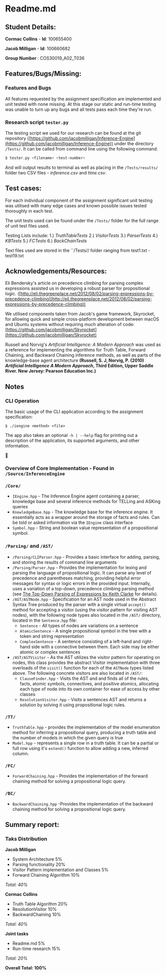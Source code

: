 # Readme.md

## Student Details:

**Cormac Collins** - **Id**: 100655400

**Jacob Milligan**   - **Id**:  100660682

**Group Number** : COS30019\_A02\_T036

## Features/Bugs/Missing:

### Features and Bugs 
All features requested by the assignment specification are implemented and unit tested with none missing. At this stage our static and run-time testing was unable to turn up any bugs and all tests pass each time they're run.

### Research script ``tester.py``
The testing script we used for our research can be found at the git repository ([https://github.com/jacobmilligan/Inference-Engine](https://github.com/jacobmilligan/Inference-Engine)) under the directory ``/Tests/``. It can be called from command line using the following command: 

```bash
$ tester.py <filename> <test-number>
```

And will output results to terminal as well as placing in the ``/Tests/results/`` folder two CSV files - *inference.csv* and *time.csv*.

## Test cases:
For each individual component of the assignment significant unit testing was utilised with many edge cases and known possible issues tested thoroughly in each test.

The unit tests used can be found under the ``/Tests/`` folder for the full range of unit test files used.

Testing Lists include:
	1.) *TruthTableTests*
	2.) *VisitorTests*
	3.) *ParserTests*
	4.) *KBTests*
	5.) *FCTests*
	6.) *BackChainTests*
	
Text files used are stored in the ``/Tests// folder ranging from test1.txt - test19.txt

## Acknowledgements/Resources:

Eli Bendersky's article on precedence climbing for parsing complex expressions assisted us in developing a robust parser for propositional logic. ([http://eli.thegreenplace.net/2012/08/02/parsing-expressions-by-precedence-climbing](http://eli.thegreenplace.net/2012/08/02/parsing-expressions-by-precedence-climbing))

We utilised components taken from Jacob's game framework, Skyrocket, for allowing quick and simple cross-platform development between macOS and Ubuntu systems without requiring much alteration of code:
[https://github.com/jacobmilligan/Skyrocket](https://github.com/jacobmilligan/Skyrocket)

Russell and Norvig's *Artificial Intelligence: A Modern Approach* was used as a reference for implementing the algorithms for Truth Table, Forward Chaining, and Backward Chaining inference methods, as well as parts of the knowledge-base agent architecture **(Russell, S. J, Norvig, P. (2010) *Artificial Intelligence A Modern Approach*, Third Edition, Upper Saddle River. New Jersey: Pearson Education Inc.)**

## Notes

### CLI Operation

The basic usage of the CLI application according to the assignment specification:

``$ ./iengine <method> <file>``

The app also takes an optional `-h | --help` flag for printing out a description of the application, its supported arguments, and other information. 


### Overview of Core Implementation - Found in ``/Source/InferenceEngine``

### ``/Core/``
* ``IEngine.hpp`` - The Inference Engine agent containing a parser, knowledge base and several inference methods for TELLing and ASKing queries
* ``KnowledgeBase.hpp`` - The knowledge base for the inference engine. It essentially acts as a wrapper around the storage of facts and rules. Can be told or asked information via the ``IEngine`` class interface
* ``Symbol.hpp`` - String and boolean value representation of a propositional symbol.

### ``/Parsing/`` and ``/AST/``

* ``/Parsing/CLIParser.hpp`` - Provides a basic interface for adding, parsing, and storing the results of command line arguments
* ``/Parsing/Parser.hpp`` - Provides the implementation for lexing and parsing the language of propositional logic. It can parse any level of precedence and parentheses matching, providing helpful error messages for syntax or logic errors in the provided input. Internally, uses a variation of a top-down, precedence climbing parsing method (see [The Top-Down Parsing of Expressions by Keith Clarke](http://www.antlr.org/papers/Clarke-expr-parsing-1986.pdf) for details).
* ``/AST/ASTNode.hpp`` - Specification for an AST node used in the Abstract Syntax Tree produced by the parser with a single virtual ``accept()`` method for accepting a visitor (using the visitor pattern for visiting AST nodes), with the following node types also located in the ``/AST/`` directory, located in the ``Sentence.hpp`` file:
	* ``Sentence`` - All types of nodes are variations on a sentence
	* ``AtomicSentence`` - A single propositional symbol in the tree with a token and string representation
	* ``ComplexSentence`` - A sentence consisting of a left-hand and right-hand side with a connective between them. Each side may be either atomic or complex sentences
* ``/AST/ASTVisitor`` - As the AST utilizes the visitor pattern for operating on nodes, this class provides the abstract Visitor implementation with three overloads of the ``visit()`` function for each of the ``ASTNode`` types listed above. The following concrete visitors are also located in ``/AST/``:
	* ``ClauseFinder.hpp`` - Visits the AST and and finds all of the rules, facts, atomic symbols, connectives, and positive atomics, allocating each type of node into its own container for ease of access by other classes
	* ``ResolutionVisitor.hpp`` - Visits a sentences AST and returns a solution by solving it using propositional logic rules.

### ``/TT/``
* ``TruthTable.hpp`` - provides the implementation of the model enumeration method for inferring a propositional query, producing a truth table and the number of models in which the given query is true
* ``Model.hpp`` - represents a single row in a truth table. It can be a partial or full row using it's ``extend()`` function to allow adding a new, inferred column.

### ``/FC/``
* ``ForwardChaining.hpp`` - Provides the implementation of the forward chaining method for solving a propositional logic query.

### ``/BC/``
* ``BackwardChaining.hpp``  -Provides the implementation of the backward chaining method for solving a propositional logic query.

## Summary report:

### Taks Distribution

**Jacob Milligan**


* System Architecture 5%
* Parsing functionality 20%
* Visitor Pattern implementation and Classes 5%
* Forward Chaining Algorithm 10%

*Total: 40%*


**Cormac Collins**

* Truth Table Algorithm 20%
* ResolutionVisitor 10%
* BackwardChaining 10%

*Total: 40%*

**Joint tasks**

* Readme.md 5%
* Run-time research 15%

*Total: 20%*

**Overall Total: 100%**

